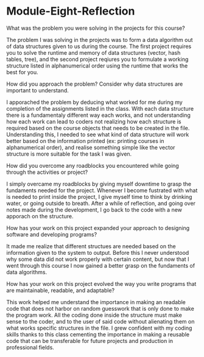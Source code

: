 # Module-Eight-Reflection

What was the problem you were solving in the projects for this course?

The problem I was solving in the projects was to form a data algorithm out of data structures given to us during the course.
The first project requires you to solve the runtime and memory of data structures (vector, hash tables, tree), and the second project
reqiures you to formulate a working structure listed in alphanumerical order using the runtime that works the best for you.

How did you approach the problem? Consider why data structures are important to understand.

I apporached the problem by deducing what worked for me during my completion of the assignments listed in the class. With each data
structure there is a fundamentaly different way each works, and not understanding how each work can lead to coders not realizing how 
each structure is required based on the course objects that needs to be created in the file. Understanding this, I needed to see what
kind of data structure will work better based on the information printed (ex: printing courses in alphanumerical order), and realise
something simple like the vector structure is more suitable for the task I was given.

How did you overcome any roadblocks you encountered while going through the activities or project?

I simply overcame my roadblocks by giving myself downtime to grasp the fundaments needed for the project. Whenever I become fustrated
with what is needed to print inside the project, I give myself time to think by drinking water, or going outside to breath. After a while 
of reflection, and going over notes made during the development, I go back to the code with a new apporach on the structure. 

How has your work on this project expanded your approach to designing software and developing programs?

It made me realize that different structues are needed based on the information given to the system to output. Before this I never understood
why some data did not work properly with certain content, but now that I went through this course I now gained a better grasp on the fundaments of 
data algorithms. 

How has your work on this project evolved the way you write programs that are maintainable, readable, and adaptable?

This work helped me understand the importance in making an readable code that does not harbor on random guesswork that is only done to make the
program work. All the coding done inside the structure must make sense to the coder, and to the user of said code without alienating them on what
works specific structures in the file. I grew confident with my coding skills thanks to this class cementing the importance in making a reusable code
that can be transferable for future projects and production in professional fields.
